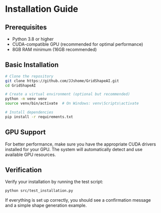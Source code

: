 # Installation Guide

## Prerequisites

- Python 3.8 or higher
- CUDA-compatible GPU (recommended for optimal performance)
- 8GB RAM minimum (16GB recommended)

## Basic Installation

```bash
# Clone the repository
git clone https://github.com/JJshome/GridShapeAI.git
cd GridShapeAI

# Create a virtual environment (optional but recommended)
python -m venv venv
source venv/bin/activate  # On Windows: venv\Scripts\activate

# Install dependencies
pip install -r requirements.txt
```

## GPU Support

For better performance, make sure you have the appropriate CUDA drivers installed for your GPU. The system will automatically detect and use available GPU resources.

## Verification

Verify your installation by running the test script:

```bash
python src/test_installation.py
```

If everything is set up correctly, you should see a confirmation message and a simple shape generation example.